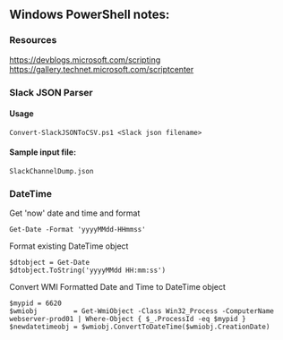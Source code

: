 ## Windows PowerShell notes:

### Resources
https://devblogs.microsoft.com/scripting <br />
https://gallery.technet.microsoft.com/scriptcenter 

### Slack JSON Parser

#### Usage
    Convert-SlackJSONToCSV.ps1 <Slack json filename>

#### Sample input file:
    SlackChannelDump.json

### DateTime
Get 'now' date and time and format

    Get-Date -Format 'yyyyMMdd-HHmmss'

Format existing DateTime object

```
$dtobject = Get-Date
$dtobject.ToString('yyyyMMdd HH:mm:ss')
```

Convert WMI Formatted Date and Time to DateTime object
```
$mypid = 6620
$wmiobj         = Get-WmiObject -Class Win32_Process -ComputerName webserver-prod01 | Where-Object { $_.ProcessId -eq $mypid }
$newdatetimeobj = $wmiobj.ConvertToDateTime($wmiobj.CreationDate)
```
